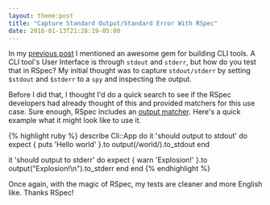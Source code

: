 ```yaml
---
layout: theme:post
title: "Capture Standard Output/Standard Error With RSpec"
date: 2016-01-13T21:28:19-05:00
---
```


In my [previous post] I mentioned an awesome gem for building CLI tools. A CLI
tool's User Interface is through `stdout` and `stderr`, but how do you test that
in RSpec? My initial thought was to capture `stdout/stderr` by setting `$stdout`
and `$stderr` to a `spy` and inspecting the output.

Before I did that, I thought I'd do a quick search to see if the RSpec
developers had already thought of this and provided matchers for this use case.
Sure enough, RSpec includes an [output matcher]. Here's a quick example what it
might look like to use it.

{% highlight ruby %}
describe Cli::App do
  it 'should output to stdout' do
    expect { puts 'Hello world' }.to output(/world/).to_stdout
  end

  it 'should output to stderr' do
    expect { warn 'Explosion!' }.to output("Explosion!\n").to_stderr
  end
end
{% endhighlight %}

Once again, with the magic of RSpec, my tests are cleaner and more English like.
Thanks RSpec!

[previous post]: http://til.maltson.com/2016/01/06/fantastic-gem-for-cli-applications.html
[output matcher]: https://www.relishapp.com/rspec/rspec-expectations/docs/built-in-matchers/output-matcher
